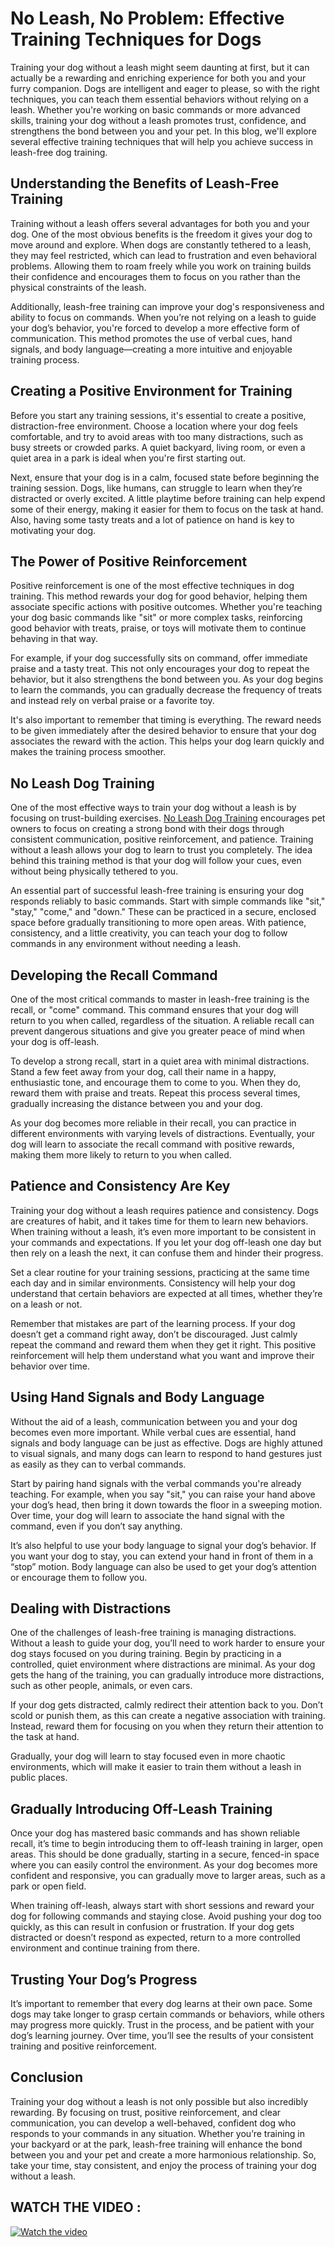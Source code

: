# No Leash, No Problem: Effective Training Techniques for Dogs

Training your dog without a leash might seem daunting at first, but it can actually be a rewarding and enriching experience for both you and your furry companion. Dogs are intelligent and eager to please, so with the right techniques, you can teach them essential behaviors without relying on a leash. Whether you're working on basic commands or more advanced skills, training your dog without a leash promotes trust, confidence, and strengthens the bond between you and your pet. In this blog, we'll explore several effective training techniques that will help you achieve success in leash-free dog training.

## Understanding the Benefits of Leash-Free Training

Training without a leash offers several advantages for both you and your dog. One of the most obvious benefits is the freedom it gives your dog to move around and explore. When dogs are constantly tethered to a leash, they may feel restricted, which can lead to frustration and even behavioral problems. Allowing them to roam freely while you work on training builds their confidence and encourages them to focus on you rather than the physical constraints of the leash.

Additionally, leash-free training can improve your dog's responsiveness and ability to focus on commands. When you’re not relying on a leash to guide your dog’s behavior, you're forced to develop a more effective form of communication. This method promotes the use of verbal cues, hand signals, and body language—creating a more intuitive and enjoyable training process.

## Creating a Positive Environment for Training

Before you start any training sessions, it's essential to create a positive, distraction-free environment. Choose a location where your dog feels comfortable, and try to avoid areas with too many distractions, such as busy streets or crowded parks. A quiet backyard, living room, or even a quiet area in a park is ideal when you're first starting out.

Next, ensure that your dog is in a calm, focused state before beginning the training session. Dogs, like humans, can struggle to learn when they’re distracted or overly excited. A little playtime before training can help expend some of their energy, making it easier for them to focus on the task at hand. Also, having some tasty treats and a lot of patience on hand is key to motivating your dog.

## **The Power of Positive Reinforcement**

Positive reinforcement is one of the most effective techniques in dog training. This method rewards your dog for good behavior, helping them associate specific actions with positive outcomes. Whether you're teaching your dog basic commands like "sit" or more complex tasks, reinforcing good behavior with treats, praise, or toys will motivate them to continue behaving in that way.

For example, if your dog successfully sits on command, offer immediate praise and a tasty treat. This not only encourages your dog to repeat the behavior, but it also strengthens the bond between you. As your dog begins to learn the commands, you can gradually decrease the frequency of treats and instead rely on verbal praise or a favorite toy.

It's also important to remember that timing is everything. The reward needs to be given immediately after the desired behavior to ensure that your dog associates the reward with the action. This helps your dog learn quickly and makes the training process smoother.

## **No Leash Dog Training**

One of the most effective ways to train your dog without a leash is by focusing on trust-building exercises. [No Leash Dog Training](https://www.youtube.com/watch?v=IMEgk0Pw_BY) encourages pet owners to focus on creating a strong bond with their dogs through consistent communication, positive reinforcement, and patience. Training without a leash allows your dog to learn to trust you completely. The idea behind this training method is that your dog will follow your cues, even without being physically tethered to you.

An essential part of successful leash-free training is ensuring your dog responds reliably to basic commands. Start with simple commands like "sit," "stay," "come," and "down." These can be practiced in a secure, enclosed space before gradually transitioning to more open areas. With patience, consistency, and a little creativity, you can teach your dog to follow commands in any environment without needing a leash.

## **Developing the Recall Command**

One of the most critical commands to master in leash-free training is the recall, or "come" command. This command ensures that your dog will return to you when called, regardless of the situation. A reliable recall can prevent dangerous situations and give you greater peace of mind when your dog is off-leash.

To develop a strong recall, start in a quiet area with minimal distractions. Stand a few feet away from your dog, call their name in a happy, enthusiastic tone, and encourage them to come to you. When they do, reward them with praise and treats. Repeat this process several times, gradually increasing the distance between you and your dog.

As your dog becomes more reliable in their recall, you can practice in different environments with varying levels of distractions. Eventually, your dog will learn to associate the recall command with positive rewards, making them more likely to return to you when called.

## **Patience and Consistency Are Key**

Training your dog without a leash requires patience and consistency. Dogs are creatures of habit, and it takes time for them to learn new behaviors. When training without a leash, it’s even more important to be consistent in your commands and expectations. If you let your dog off-leash one day but then rely on a leash the next, it can confuse them and hinder their progress.

Set a clear routine for your training sessions, practicing at the same time each day and in similar environments. Consistency will help your dog understand that certain behaviors are expected at all times, whether they’re on a leash or not.

Remember that mistakes are part of the learning process. If your dog doesn’t get a command right away, don’t be discouraged. Just calmly repeat the command and reward them when they get it right. This positive reinforcement will help them understand what you want and improve their behavior over time.

## **Using Hand Signals and Body Language**

Without the aid of a leash, communication between you and your dog becomes even more important. While verbal cues are essential, hand signals and body language can be just as effective. Dogs are highly attuned to visual signals, and many dogs can learn to respond to hand gestures just as easily as they can to verbal commands.

Start by pairing hand signals with the verbal commands you're already teaching. For example, when you say "sit," you can raise your hand above your dog’s head, then bring it down towards the floor in a sweeping motion. Over time, your dog will learn to associate the hand signal with the command, even if you don’t say anything.

It’s also helpful to use your body language to signal your dog’s behavior. If you want your dog to stay, you can extend your hand in front of them in a “stop” motion. Body language can also be used to get your dog’s attention or encourage them to follow you.

## **Dealing with Distractions**

One of the challenges of leash-free training is managing distractions. Without a leash to guide your dog, you’ll need to work harder to ensure your dog stays focused on you during training. Begin by practicing in a controlled, quiet environment where distractions are minimal. As your dog gets the hang of the training, you can gradually introduce more distractions, such as other people, animals, or even cars.

If your dog gets distracted, calmly redirect their attention back to you. Don’t scold or punish them, as this can create a negative association with training. Instead, reward them for focusing on you when they return their attention to the task at hand.

Gradually, your dog will learn to stay focused even in more chaotic environments, which will make it easier to train them without a leash in public places.

## **Gradually Introducing Off-Leash Training**

Once your dog has mastered basic commands and has shown reliable recall, it’s time to begin introducing them to off-leash training in larger, open areas. This should be done gradually, starting in a secure, fenced-in space where you can easily control the environment. As your dog becomes more confident and responsive, you can gradually move to larger areas, such as a park or open field.

When training off-leash, always start with short sessions and reward your dog for following commands and staying close. Avoid pushing your dog too quickly, as this can result in confusion or frustration. If your dog gets distracted or doesn’t respond as expected, return to a more controlled environment and continue training from there.

## **Trusting Your Dog’s Progress**

It’s important to remember that every dog learns at their own pace. Some dogs may take longer to grasp certain commands or behaviors, while others may progress more quickly. Trust in the process, and be patient with your dog’s learning journey. Over time, you’ll see the results of your consistent training and positive reinforcement.

## Conclusion

Training your dog without a leash is not only possible but also incredibly rewarding. By focusing on trust, positive reinforcement, and clear communication, you can develop a well-behaved, confident dog who responds to your commands in any situation. Whether you’re training in your backyard or at the park, leash-free training will enhance the bond between you and your pet and create a more harmonious relationship. So, take your time, stay consistent, and enjoy the process of training your dog without a leash.

## WATCH THE VIDEO :
[![Watch the video](https://img.youtube.com/vi/IMEgk0Pw_BY/0.jpg)](https://www.youtube.com/watch?v=IMEgk0Pw_BY)
